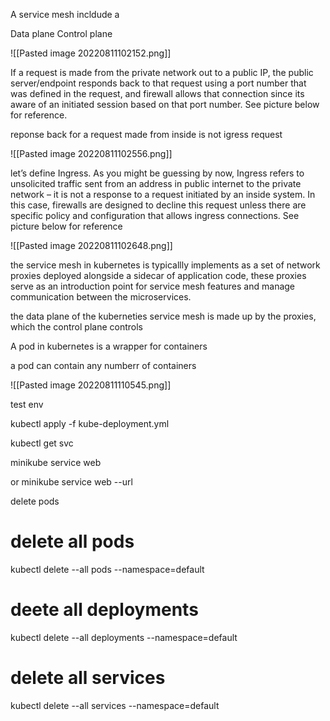 A service mesh incldude a

Data plane
Control plane

![[Pasted image 20220811102152.png]]

If a request is made from the private network out to a public IP, the public server/endpoint responds back to that request using a port number that was defined in the request, and firewall allows that connection since its aware of an initiated session based on that port number. See picture below for reference.

reponse back for a request made from inside is not igress request

![[Pasted image 20220811102556.png]]


let’s define Ingress. As you might be guessing by now, Ingress refers to unsolicited traffic sent from an address in public internet to the private network – it is not a response to a request initiated by an inside system. In this case, firewalls are designed to decline this request unless there are specific policy and configuration that allows ingress connections. See picture below for reference


![[Pasted image 20220811102648.png]]


the service mesh in kubernetes is typicallly implements as a set of network proxies deployed alongside a sidecar of application code, these proxies serve as an introduction point for service mesh features and manage communication between the microservices.

the data plane of the kuberneties service mesh is made up by the proxies, which the control plane controls

A pod in kubernetes is a wrapper for containers

a pod can contain any numberr of containers

![[Pasted image 20220811110545.png]]

test env

kubectl apply -f kube-deployment.yml

kubectl get svc

minikube service web

or minikube service web --url

delete pods

# delete all pods

kubectl delete --all pods --namespace=default

# deete all deployments

kubectl delete --all deployments --namespace=default

# delete all services

kubectl delete --all services --namespace=default

